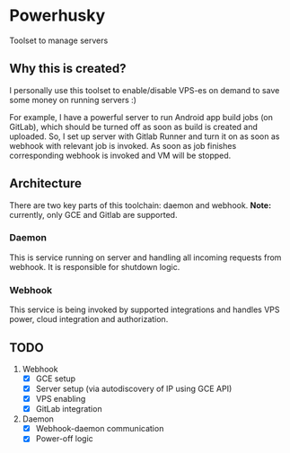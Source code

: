 # Powerhusky

Toolset to manage servers

## Why this is created?

I personally use this toolset to enable/disable VPS-es on demand to save some money on running servers :)

For example, I have a powerful server to run Android app build jobs (on GitLab), which should be turned off as soon as build is created and uploaded. So, I set up server with Gitlab Runner and turn it on as soon as webhook with relevant job is invoked. As soon as job finishes corresponding webhook is invoked and VM will be stopped.

## Architecture

There are two key parts of this toolchain: daemon and webhook. **Note:** currently, only GCE and Gitlab are supported.

### Daemon

This is service running on server and handling all incoming requests from webhook. It is responsible for shutdown logic.

### Webhook

This service is being invoked by supported integrations and handles VPS power, cloud integration and authorization.

## TODO

1. Webhook
   - [x] GCE setup
   - [x] Server setup (via autodiscovery of IP using GCE API)
   - [x] VPS enabling
   - [x] GitLab integration
2. Daemon
   - [x] Webhook-daemon communication
   - [x] Power-off logic
